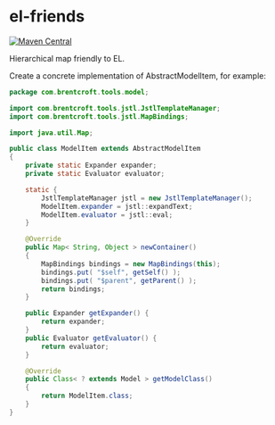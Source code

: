 # el-friends

[![Maven Central](https://img.shields.io/maven-central/v/com.brentcroft.tools/el-friends.svg?label=Maven%20Central)](https://search.maven.org/search?q=g:%22com.brentcroft.tools%22%20AND%20a:%22el-friends%22)

Hierarchical map friendly to EL.

Create a concrete implementation of AbstractModelItem, for example:

```java
package com.brentcroft.tools.model;

import com.brentcroft.tools.jstl.JstlTemplateManager;
import com.brentcroft.tools.jstl.MapBindings;

import java.util.Map;

public class ModelItem extends AbstractModelItem
{
    private static Expander expander;
    private static Evaluator evaluator;

    static {
        JstlTemplateManager jstl = new JstlTemplateManager();
        ModelItem.expander = jstl::expandText;
        ModelItem.evaluator = jstl::eval;
    }

    @Override
    public Map< String, Object > newContainer()
    {
        MapBindings bindings = new MapBindings(this);
        bindings.put( "$self", getSelf() );
        bindings.put( "$parent", getParent() );
        return bindings;
    }

    public Expander getExpander() {
        return expander;
    }
    public Evaluator getEvaluator() {
        return evaluator;
    }

    @Override
    public Class< ? extends Model > getModelClass()
    {
        return ModelItem.class;
    }
}
```
